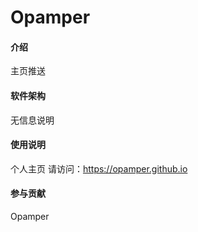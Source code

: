 # Opamper

#### 介绍
主页推送

#### 软件架构
无信息说明

#### 使用说明

个人主页 请访问：https://opamper.github.io

#### 参与贡献

Opamper
